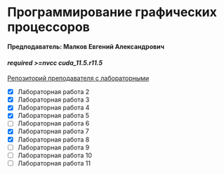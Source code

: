 # Программирование графических процессоров
**Предподаватель: Малков Евгений Александрович**
####   _required >=nvcc cuda_11.5.r11.5_
[Репозиторий преподавателя с лабораторными](https://github.com/mlkv52git/sibsutis_cuda_bachelors-2023)

- [X] Лабораторная работа 2
- [X] Лабораторная работа 3
- [X] Лабораторная работа 4
- [X] Лабораторная работа 5
- [ ] Лабораторная работа 6
- [X] Лабораторная работа 7
- [X] Лабораторная работа 8
- [ ] Лабораторная работа 9
- [ ] Лабораторная работа 10
- [ ] Лабораторная работа 11
